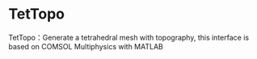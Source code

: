 # TetTopo
TetTopo：Generate a tetrahedral mesh with topography, this interface is based on  COMSOL Multiphysics with MATLAB
